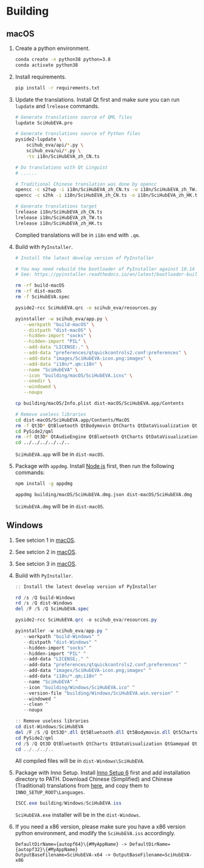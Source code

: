 # Building

## macOS

1. Create a python environment.

   ```bash
   conda create -n python38 python=3.8
   conda activate python38
   ```

2. Install requirements.

   ```bash
   pip install -r requirements.txt
   ```

3. Update the translations. Install Qt first and make sure you can run `lupdate` and `lrelease` commands.

   ```bash
   # Generate translations source of QML files
   lupdate SciHubEVA.pro

   # Generate translations source of Python files
   pyside2-lupdate \
       scihub_eva/api/*.py \
       scihub_eva/ui/*.py \
       -ts i18n/SciHubEVA_zh_CN.ts

   # Do translations with Qt Linguist
   # ......

   # Traditional Chinese translation was done by opencc
   opencc -c s2twp -i i18n/SciHubEVA_zh_CN.ts -o i18n/SciHubEVA_zh_TW.ts
   opencc -c s2hk -i i18n/SciHubEVA_zh_CN.ts -o i18n/SciHubEVA_zh_HK.ts

   # Generate translations target
   lrelease i18n/SciHubEVA_zh_CN.ts
   lrelease i18n/SciHubEVA_zh_TW.ts
   lrelease i18n/SciHubEVA_zh_HK.ts
   ```

   Complied translations will be in `i18n` end with `.qm`.

4. Build with `PyInstaller`.

   ```bash
   # Install the latest develop version of PyInstaller

   # You may need rebuild the bootloader of PyInstaller against 10.14 SDK to fully support dark theme
   # See: https://pyinstaller.readthedocs.io/en/latest/bootloader-building.html

   rm -rf build-macOS
   rm -rf dist-macOS
   rm -f SciHubEVA.spec

   pyside2-rcc SciHubEVA.qrc -o scihub_eva/resources.py

   pyinstaller -w scihub_eva/app.py \
      --workpath "build-macOS" \
      --distpath "dist-macOS" \
      --hidden-import "socks" \
      --hidden-import "PIL" \
      --add-data "LICENSE:." \
      --add-data "preferences/qtquickcontrols2.conf:preferences" \
      --add-data "images/SciHubEVA-icon.png:images" \
      --add-data "i18n/*.qm:i18n" \
      --name "SciHubEVA" \
      --icon "building/macOS/SciHubEVA.icns" \
      --onedir \
      --windowed \
      --noupx

   cp building/macOS/Info.plist dist-macOS/SciHubEVA.app/Contents

   # Remove useless libraries
   cd dist-macOS/SciHubEVA.app/Contents/MacOS
   rm -f Qt3D* QtBluetooth QtBodymovin QtCharts QtDataVisualization QtGamepad QtLocation QtMultimedia QtMultimediaQuick QtNfc QtPositioning QtPositioningQuick QtPurchasing QtQuick3D* QtQuickTest QtRemoteObjects QtScxml QtSensors QtSql QtTest QtVirtualKeyboard QtWeb*
   cd PySide2/qml
   rm -rf Qt3D* QtAudioEngine QtBluetooth QtCharts QtDataVisualization QtGamepad QtLocation QtMultimedia QtNfc QtPositioning QtPurchasing QtQuick3D* QtRemoteObjects QtScxml QtSensors QtTest QtWeb*
   cd ../../../../../..
   ```

   `SciHubEVA.app` will be in `dist-macOS`.

5. Package with `appdmg`. Install [Node.js](https://nodejs.org) first, then run the following commands:

   ```bash
   npm install -g appdmg

   appdmg building/macOS/SciHubEVA.dmg.json dist-macOS/SciHubEVA.dmg
   ```

   `SciHubEVA.dmg` will be in `dist-macOS`.

## Windows

1. See setcion 1 in [macOS](#macOS).
2. See setcion 2 in [macOS](#macOS).
3. See setcion 3 in [macOS](#macOS).
4. Build with `PyInstaller`.

   ```powershell
   :: Install the latest develop version of PyInstaller

   rd /s /Q build-Windows
   rd /s /Q dist-Windows
   del /F /S /Q SciHubEVA.spec

   pyside2-rcc SciHubEVA.qrc -o scihub_eva/resources.py

   pyinstaller -w scihub_eva/app.py ^
      --workpath "build-Windows" ^
      --distpath "dist-Windows" ^
      --hidden-import "socks" ^
      --hidden-import "PIL" ^
      --add-data "LICENSE;." ^
      --add-data "preferences/qtquickcontrols2.conf;preferences" ^
      --add-data "images/SciHubEVA-icon.png;images" ^
      --add-data "i18n/*.qm;i18n" ^
      --name "SciHubEVA" ^
      --icon "building/Windows/SciHubEVA.ico" ^
      --version-file "building/Windows/SciHubEVA.win.version" ^
      --windowed ^
      --clean ^
      --noupx

   :: Remove useless libraries
   cd dist-Windows/SciHubEVA
   del /F /S /Q Qt53D*.dll Qt5Bluetooth.dll Qt5Bodymovin.dll Qt5Charts.dll Qt5DataVisualization.dll Qt5Gamepad.dll Qt5Location.dll Qt5Multimedia.dll Qt5MultimediaQuick.dll Qt5Nfc.dll Qt5Positioning.dll Qt5PositioningQuick.dll Qt5Purchasing.dll Qt5Quick3D*.dll Qt5QuickTest.dll Qt5RemoteObjects.dll Qt5Scxml.dll Qt5Sensors.dll Qt5Sql.dll Qt5Test.dll Qt5VirtualKeyboard.dll Qt5Web*.dll
   cd PySide2/qml
   rd /S /Q Qt3D QtBluetooth QtCharts QtDataVisualization QtGamepad QtLocation QtMultimedia QtNfc QtPositioning QtPurchasing QtQuick3D QtRemoteObjects QtScxml QtSensors QtTest QtWebChannel QtWebEngine QtWebSockets QtWebView
   cd ../../../..
   ```

   All compiled files will be in `dist-Windows\SciHubEVA`.

5. Package with Inno Setup. Install [Inno Setup 6](http://www.jrsoftware.org/isinfo.php) first and add installation directory to PATH. Download Chinese (Simplified) and Chinese (Traditional) translations from [here](http://www.jrsoftware.org/files/istrans/), and copy them to `INNO_SETUP_ROOT\Languages`.

   ```powershell
   ISCC.exe building/Windows/SciHubEVA.iss
   ```

   `SciHubEVA.exe` installer will be in the `dist-Windows`.

6. If you need a x86 version, please make sure you have a x86 version python environment, and modify the `SciHubEVA.iss` accordingly.

   ```text
   DefaultDirName={autopf64}\{#MyAppName} -> DefaultDirName={autopf32}\{#MyAppName}
   OutputBaseFilename=SciHubEVA-x64 -> OutputBaseFilename=SciHubEVA-x86
   ```
